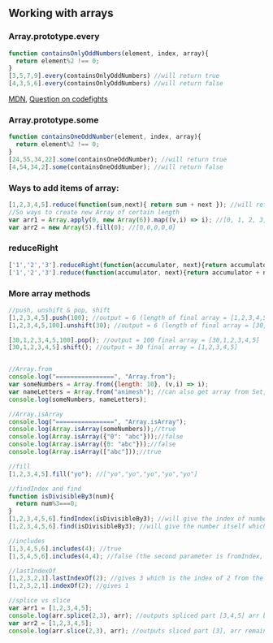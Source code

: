 ## Working with arrays

### Array.prototype.every
```javascript
function containsOnlyOddNumbers(element, index, array){
  return element%2 !== 0;
}
[3,5,7,9].every(containsOnlyOddNumbers) //will return true
[4,3,5,6].every(containsOnlyOddNumbers) //will return false
```

[MDN](https://developer.mozilla.org/en-US/docs/Web/JavaScript/Reference/Global_Objects/Array/every), [Question on codefights](https://codefights.com/arcade/intro/level-5/XC9Q2DhRRKQrfLhb5/solutions/pMJHP9KJ73SntcGR5)

### Array.prototype.some
```javascript
function containsOneOddNumber(element, index, array){
  return element%2 !== 0;
}
[24,55,34,22].some(containsOneOddNumber); //will return true
[4,54,34,2].some(containsOneOddNumber); //will return false
```

### Ways to add items of array:
```javascript
[1,2,3,4,5].reduce(function(sum,next){ return sum + next }); //will return 15
//So ways to create new Array of certain length
var arr1 = Array.apply(0, new Array(6)).map((v,i) => i); //[0, 1, 2, 3, 4, 5]
var arr2 = new Array(5).fill(0); //[0,0,0,0,0]
```


### reduceRight
```javascript
['1','2','3'].reduceRight(function(accumulator, next){return accumulator + next}); // will return '321';
['1','2','3'].reduce(function(accumulator, next){return accumulator + next}); // will return '123';
```

### More array methods
```javascript
//push, unshift & pop, shift
[1,2,3,4,5].push(100); //output = 6 (length of final array = [1,2,3,4,5,100])
[1,2,3,4,5,100].unshift(30); //output = 6 (length of final array = [30,1,2,3,4,5,100])

[30,1,2,3,4,5,100].pop(); //output = 100 final array = [30,1,2,3,4,5]
[30,1,2,3,4,5].shift(); //output = 30 final array = [1,2,3,4,5]


//Array.from
console.log("================", "Array.from");
var someNumbers = Array.from({length: 10}, (v,i) => i);
var nameLetters = Array.from("animesh"); //can also get array from Set, Map
console.log(someNumbers, nameLetters);

//Array.isArray
console.log("================", "Array.isArray");
console.log(Array.isArray(someNumbers));//true
console.log(Array.isArray({"0": "abc"}));//false
console.log(Array.isArray({0: "abc"}));//false
console.log(Array.isArray(["abc"]));//true

//fill
[1,2,3,4,5].fill("yo"); //["yo","yo","yo","yo","yo"]

//findIndex and find
function isDivisibleBy3(num){
  return num%3===0;
}
[1,2,3,4,5,6].findIndex(isDivisibleBy3); //will give the index of number divisible by 3 = 2
[1,2,3,4,5,6].find(isDivisibleBy3); //will give the number itself which is divisible by 3 = 3

//includes
[1,3,4,5,6].includes(4); //true
[1,3,4,5,6].includes(4,4); //false (the second parameter is fromIndex, so 4 is not present after the 4th index including the item on 4th index)

//lastIndexOf
[1,2,3,2,1].lastIndexOf(2); //gives 3 which is the index of 2 from the last of the array
[1,2,3,2,1].indexOf(2); //gives 1

//splice vs slice
var arr1 = [1,2,3,4,5];
console.log(arr.splice(2,3), arr); //outputs spliced part [3,4,5] arr becomes [1,2]
var arr2 = [1,2,3,4,5];
console.log(arr.slice(2,3), arr); //outputs sliced part [3], arr remains same


```
